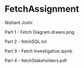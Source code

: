# FetchAssignment
Nishant Joshi

Part 1 - Fetch Diagram.drawio.png

Part 2 - fetchSQL.txt

Part 3 - Fetch Investigation.ipynb

Part 4 - fetchStakeholders.pdf
